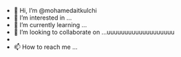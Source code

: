 - 👋 Hi, I’m @mohamedaitkulchi
- 👀 I’m interested in ...
- 🌱 I’m currently learning ...
- 💞️ I’m looking to collaborate on ...uuuuuuuuuuuuuuuuuuu
- 
- 📫 How to reach me ...

<!---
mohamedaitkulchi/mohamedaitkulchi is a ✨ special ✨ repository because its `README.md` (this file) appears on your GitHub profile.
You can click the Preview link to take a look at your changes.
--->
